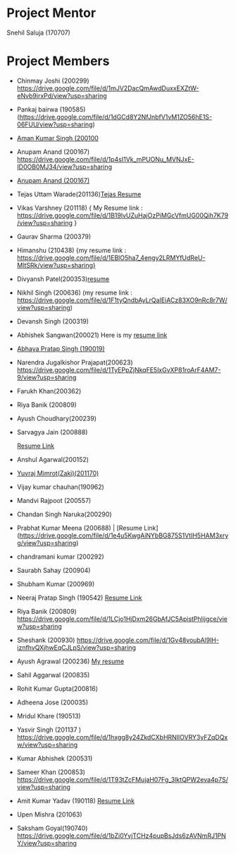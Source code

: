 # Project Mentor

Snehil Saluja (170707)

# Project Members

- Chinmay Joshi (200299) https://drive.google.com/file/d/1mJV2DacQmAwdDuxxEXZtW-eNvb9irxPd/view?usp=sharing

- Pankaj bairwa (190585) (https://drive.google.com/file/d/1dGCd8Y2NfJnbfV1vM1ZO56hE1S-06FUU/view?usp=sharing)

- [Aman Kumar Singh (200100](https://amanks-20.github.io/GI_Project_Resume/)


- Anupam Anand (200167)
  https://drive.google.com/file/d/1p4sI1Vk_mPUONu_MVNJxE-ID0OB0MJ34/view?usp=sharing

- [Anupam Anand (200167)](https://drive.google.com/file/d/1p4sI1Vk_mPUONu_MVNJxE-ID0OB0MJ34/view?usp=sharing)

- Tejas Uttam Warade(201136)[Tejas Resume](https://drive.google.com/file/d/1LKImamNsgqJ5UtPV_uhCzL8JgQi9v-TI/view?usp=sharing)


- Vikas Varshney (201118)
  { My Resume link : https://drive.google.com/file/d/1B19lvUZuHajOzPiMGcVfmUG00Qih7K79/view?usp=sharing }

- Gaurav Sharma (200379)

- Himanshu (210438)
  {my resume link : https://drive.google.com/file/d/1EBlO5ha7_4engy2LRMYfUdReU-MltSRk/view?usp=sharing}

- Divyansh Patel(200353)[resume](https://drive.google.com/file/d/1mvGPpuJotvn-PSo2O9PnbHiB-845yiwe/view?usp=sharing)

- Nikhil Singh (200636)
 (my resume link : https://drive.google.com/file/d/1F1tyQndbAyLrQaIEiACz83XO9nRc8r7W/view?usp=sharing)


- Devansh Singh (200319)

- Abhishek Sangwan(200021) Here is my [resume link](https://drive.google.com/file/d/1-igkARvEBN9q_FNoooMTC134hOJNDgiJ/view?usp=sharing)

- [Abhaya Pratap Singh (190019)](https://drive.google.com/file/d/1tDHCM_zS5plcAhn1CY3C86Juf31Px6Tg/view?usp=sharing)

- Narendra Jugalkishor Prajapat(200623)   https://drive.google.com/file/d/1TyEPpZjNkqFE5lxGvXP81roArF4AM7-9/view?usp=sharing

- Farukh Khan(200362)

- Riya Banik (200809)

- Ayush Choudhary(200239)

- Sarvagya Jain (200888)

  [Resume Link](https://drive.google.com/file/d/1lCJagqwvorxojJ5PNaMe8RV0DdGXPnDu/view?usp=sharing)

- Anshul Agarwal(200152)

- [Yuvraj Mimrot(Zaki)(201170)](https://drive.google.com/file/d/17FZWgH0-5KEvVzUK3ZAulg3bw4zoXewG/view?usp=sharing)

- Vijay kumar chauhan(190962)

- Mandvi Rajpoot (200557)

- Chandan Singh Naruka(200290)

- Prabhat Kumar Meena (200688) | [Resume Link] (https://drive.google.com/file/d/1e4u5KwgAiNYbBG875S1VtIH5HAM3xryg/view?usp=sharing)

- chandramani kumar (200292)

- Saurabh Sahay (200904)

- Shubham Kumar (200969)

- Neeraj Pratap Singh (190542) [Resume Link](https://drive.google.com/file/d/1p9GfxqEAnh_SqRimSOJG6BmtRxdLhzyl/view?usp=sharing)

- Riya Banik (200809) https://drive.google.com/file/d/1LCjo1HjDxm26GbAfJC5ApistPhlijgce/view?usp=sharing

- Sheshank (200930) https://drive.google.com/file/d/1Gv48voubAl9lH-iznfhvQXjhwEqCJLpS/view?usp=sharing

- Ayush Agrawal (200236) [My resume](https://drive.google.com/file/d/1j8FM9x3Q_U-RvZj3BaKYTkL_TbxI4WQY/view?usp=sharing)

- Sahil Aggarwal (200835)

- Rohit Kumar Gupta(200816)

- Adheena Jose (200035)

- Mridul Khare (190513)

- Yasvir Singh (201137 ) https://drive.google.com/file/d/1hxgg8y24ZkdCXbHRNIlOVRY3yFZqDQxw/view?usp=sharing

- Kumar Abhishek (200531)

- Sameer Khan (200853) https://drive.google.com/file/d/1T93tZcFMujaH07Fg_3lktQPW2eva4p7S/view?usp=sharing

- Amit Kumar Yadav (190118) [Resume Link](https://drive.google.com/file/d/1b745ZFvB91bcEXHCBIF9pBE3riyv4g2R/view?usp=sharing)

- Upen Mishra (201063)

- Saksham Goyal(190740) https://drive.google.com/file/d/1bZi0YvjTCHz4pupBsJds6zAVNmRJ1PNY/view?usp=sharing

